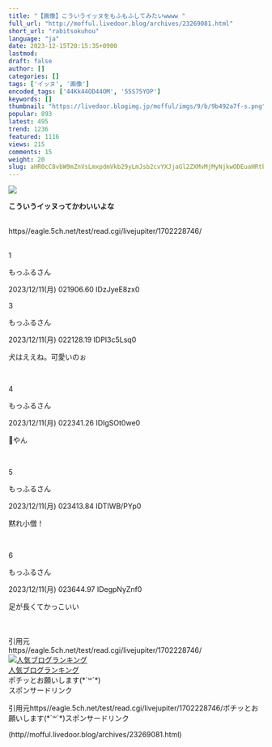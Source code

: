 ```yaml
---
title: "【画像】こういうイッヌをもふもふしてみたいwwww "
full_url: "http://mofful.livedoor.blog/archives/23269081.html"
short_url: "rabitsokuhou"
language: "ja"
date: 2023-12-15T20:15:35+0900
lastmod: 
draft: false
author: []
categories: []
tags: ['イッヌ', '画像']
encoded_tags: ['44Kk44OD44OM', '55S75YOP']
keywords: []
thumbnail: "https://livedoor.blogimg.jp/mofful/imgs/9/b/9b492a7f-s.png"
popular: 893
latest: 495
trend: 1236
featured: 1116
views: 215
comments: 15
weight: 20
slug: aHR0cC8vbW9mZnVsLmxpdmVkb29yLmJsb2cvYXJjaGl2ZXMvMjMyNjkwODEuaHRtbA==
---
```


![](https://livedoor.blogimg.jp/mofful/imgs/9/b/9b492a7f-s.png)

<div><p><b><p>こういうイッヌってかわいいよな </p></b><br>https//eagle.5ch.net/test/read.cgi/livejupiter/1702228746/</p><p class='t_h'><br>1 <p>もっふるさん</p> <p> 2023/12/11(月) 021906.60 IDzJyeE8zx0</p></p><p class='t_h'>3 <p>もっふるさん</p> <p> 2023/12/11(月) 022128.19 IDPI3c5Lsq0</p></p> <p class='t_b'> 犬はええね。可愛いのぉ </p><br> <p class='t_h'>4 <p>もっふるさん</p> <p> 2023/12/11(月) 022341.26 IDIgSOt0we0</p></p> <p class='t_b'> 🐺やん </p><br> <p class='t_h'>5 <p>もっふるさん</p> <p> 2023/12/11(月) 023413.84 IDTIWB/PYp0</p></p> <p class='t_b'> 黙れ小僧！ </p><br> <p class='t_h'>6 <p>もっふるさん</p> <p> 2023/12/11(月) 023644.97 IDegpNyZnf0</p></p> <p class='t_b'> 足が長くてかっこいい </p><br> <br>引用元<br>https//eagle.5ch.net/test/read.cgi/livejupiter/1702228746/<br><a href='//blog.with2.net/link/?2036932'><img title='人気ブログランキング' src='https//blog.with2.net/img/banner/banner_21.gif'></a><br><a href='//blog.with2.net/link/?2036932'>人気ブログランキング</a><br>ポチッとお願いします(*´꒳`*)<br>スポンサードリンク<br><img alt='' src='https//www11.a8.net/0.gif?a8mat=3BDUGQ+4RHMA+2HOM+BS629' height='1' width='1' border='0'> <p>引用元https//eagle.5ch.net/test/read.cgi/livejupiter/1702228746/ポチッとお願いします(*´꒳`*)スポンサードリンク</p></div>

(http//mofful.livedoor.blog/archives/23269081.html)
